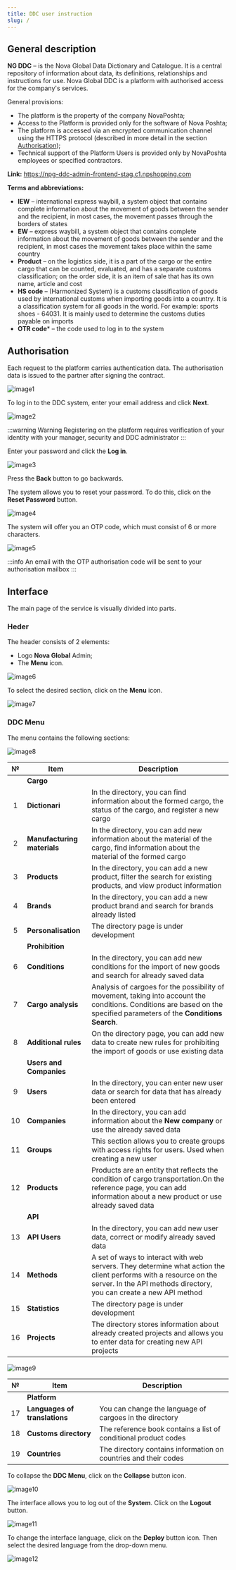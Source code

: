 ```yaml
---
title: DDC user instruction
slug: /
---
```


## General description
**NG DDC** – is the Nova Global Data Dictionary and Catalogue. It is a central repository of information about data, its definitions, relationships and instructions for use. Nova Global DDC is a platform with authorised access for the company's services.

General provisions:

* The platform is the property of the company NovaPoshta;
* Access to the Platform is provided only for the software of Nova Poshta;
* The platform is accessed via an encrypted communication channel using the HTTPS protocol (described in more detail in the section [Authorisation](#authorisation));
* Technical support of the Platform Users is provided only by NovaPoshta employees or specified contractors.

**Link:** https://npg-ddc-admin-frontend-stag.c1.npshopping.com

**Terms and abbreviations:**

* **IEW** – international express waybill, a system object that contains complete information about the movement of goods between the sender and the recipient, in most cases, the movement passes through the borders of states
* **EW** – express waybill, a system object that contains complete information about the movement of goods between the sender and the recipient, in most cases the movement takes place within the same country
* **Product** – on the logistics side, it is a part of the cargo or the entire cargo that can be counted, evaluated, and has a separate customs classification; on the order side, it is an item of sale that has its own name, article and cost
* **HS code** – (Harmonized System) is a customs classification of goods used by international customs when importing goods into a country.  It is a classification system for all goods in the world. For example: sports shoes - 64031. It is mainly used to determine the customs duties payable on imports
* **OTR code*** – the code used to log in to the system

## Authorisation

Each request to the platform carries authentication data. The authorisation data is issued to the partner after signing the contract.

![image1](/img/en/instruction/image1.png)

To log in to the DDC system, enter your email address and click **Next**.

![image2](/img/en/instruction/image2.png)

:::warning Warning
Registering on the platform requires verification of your identity with your manager, security and DDC administrator
:::

Enter your password and click the **Log in**.

![image3](/img/en/instruction/image3.png)

Press the **Back** button to go backwards.

The system allows you to reset your password. To do this, click on the **Reset Password** button.

![image4](/img/en/instruction/image4.png)

The system will offer you an OTP code, which must consist of 6 or more characters.

![image5](/img/en/instruction/image5.png)

:::info
An email with the OTP authorisation code will be sent to your authorisation mailbox
::: 

## Interface

The main page of the service is visually divided into parts.

### Heder

The header consists of 2 elements:

* Logo **Nova Global** Admin;
* The **Menu** icon.

![image6](/img/en/instruction/image6.png)

To select the desired section, click on the **Menu** icon.

![image7](/img/en/instruction/image7.png)

### DDC Menu

The menu contains the following sections:

![image8](/img/en/instruction/image8.png)

|  №  | Item | Description | 
| :-: | ---- | ----------- |
| | **Cargo** | |
| 1 | **Dictionari** | In the directory, you can find information about the formed cargo, the status of the cargo, and register a new cargo |
| 2 | **Manufacturing materials** |In the directory, you can add new information about the material of the cargo, find information about the material of the formed cargo |
| 3 | **Products** |In the directory, you can add a new product, filter the search for existing products, and view product information | 
| 4 | **Brands** |In the directory, you can add a new product brand and search for brands already listed |
| 5 | **Personalisation** |The directory page is under development |
| | **Prohibition** | |
| 6 | **Conditions** |In the directory, you can add new conditions for the import of new goods and search for already saved data |
| 7 | **Cargo analysis** | Analysis of cargoes for the possibility of movement, taking into account the conditions. Conditions are based on the specified parameters of the **Conditions Search**. |
| 8 | **Additional rules** | On the directory page, you can add new data to create new rules for prohibiting the import of goods or use existing data |
| | **Users and Companies** | |
| 9 | **Users** | In the directory, you can enter new user data or search for data that has already been entered  |
| 10 | **Companies** | In the directory, you can add information about the **New company** or use the already saved data |
| 11 | **Groups** | This section allows you to create groups with access rights for users. Used when creating a new user |
| 12 | **Products** | Products are an entity that reflects the condition of cargo transportation.On the reference page, you can add information about a new product or use already saved data |
| | **API** | |
| 13 | **API Users** | In the directory, you can add new user data, correct or modify already saved data |
| 14 | **Methods** | A set of ways to interact with web servers. They determine what action the client performs with a resource on the server. In the API methods directory, you can create a new API method |
| 15 | **Statistics** | The directory page is under development |
| 16 | **Projects** | The directory stores information about already created projects and allows you to enter data for creating new API projects |

![image9](/img/en/instruction/image9.png)

| № | Item | Description |
| :-: | ---- | ----------- |
| | **Platform** | |
| 17 | **Languages of translations** | You can change the language of cargoes in the directory |
| 18 | **Customs directory** | The reference book contains a list of conditional product codes |
| 19 | **Countries** | The directory contains information on countries and their codes |

To collapse the **DDC Menu**, click on the **Collapse** button icon.

![image10](/img/en/instruction/image10.png)

The interface allows you to log out of the **System**. Click on the **Logout** button.

![image11](/img/en/instruction/image11.png)

To change the interface language, click on the **Deploy** button icon. Then select the desired language from the drop-down menu.

![image12](/img/en/instruction/image12.png)